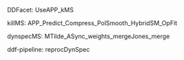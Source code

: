 DDFacet: UseAPP_kMS

killMS: APP_Predict_Compress_PolSmooth_HybridSM_OpFit

dynspecMS: MTilde_ASync_weights_mergeJones_merge

ddf-pipeline: reprocDynSpec
